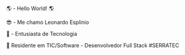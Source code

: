 🌎 - Hello World! 🌎

😎 - Me chamo Leonardo Esplinio

🤖 - Entusiasta de Tecnologia

🎯 Residente em TIC/Software - Desenvolvedor Full Stack
#SERRATEC
